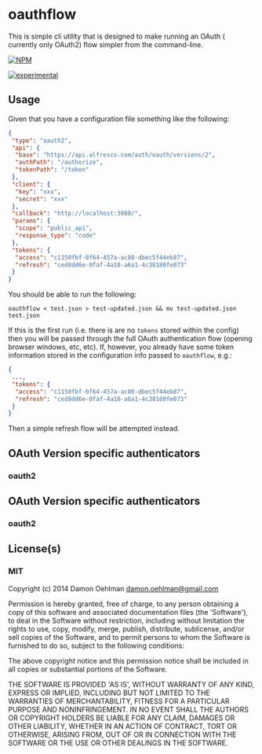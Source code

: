 # oauthflow

This is simple cli utility that is designed to make running an OAuth (
currently only OAuth2) flow simpler from the command-line.


[![NPM](https://nodei.co/npm/oauthflow.png)](https://nodei.co/npm/oauthflow/)

[![experimental](https://img.shields.io/badge/stability-experimental-red.svg)](https://github.com/badges/stability-badges) 

## Usage

Given that you have a configuration file something like the following:

```json
{
 "type": "oauth2",
 "api": {
  "base": "https://api.alfresco.com/auth/oauth/versions/2",
  "authPath": "/authorize",
  "tokenPath": "/token"
 },
 "client": {
  "key": "xxx",
  "secret": "xxx"
 },
 "callback": "http://localhost:3000/",
 "params": {
  "scope": "public_api",
  "response_type": "code"
 },
 "tokens": {
  "access": "c1150fbf-0f64-457a-ac80-dbec5f44eb87",
  "refresh": "ced8dd6e-0faf-4a10-a6a1-4c38180fe073"
 }
}

```

You should be able to run the following:

```
oauthflow < test.json > test-updated.json && mv test-updated.json test.json
```

If this is the first run (i.e. there is are no `tokens` stored within the
config) then you will be passed through the full OAuth authentication flow
(opening browser windows, etc, etc).  If, however, you already have some
token information stored in the configuration info passed to `oauthflow`,
e.g.:

```json
{
 ...,
 "tokens": {
  "access": "c1150fbf-0f64-457a-ac80-dbec5f44eb87",
  "refresh": "ced8dd6e-0faf-4a10-a6a1-4c38180fe073"
 }
}
```

Then a simple refresh flow will be attempted instead.

## OAuth Version specific authenticators

### oauth2

## OAuth Version specific authenticators

### oauth2

## License(s)

### MIT

Copyright (c) 2014 Damon Oehlman <damon.oehlman@gmail.com>

Permission is hereby granted, free of charge, to any person obtaining
a copy of this software and associated documentation files (the
'Software'), to deal in the Software without restriction, including
without limitation the rights to use, copy, modify, merge, publish,
distribute, sublicense, and/or sell copies of the Software, and to
permit persons to whom the Software is furnished to do so, subject to
the following conditions:

The above copyright notice and this permission notice shall be
included in all copies or substantial portions of the Software.

THE SOFTWARE IS PROVIDED 'AS IS', WITHOUT WARRANTY OF ANY KIND,
EXPRESS OR IMPLIED, INCLUDING BUT NOT LIMITED TO THE WARRANTIES OF
MERCHANTABILITY, FITNESS FOR A PARTICULAR PURPOSE AND NONINFRINGEMENT.
IN NO EVENT SHALL THE AUTHORS OR COPYRIGHT HOLDERS BE LIABLE FOR ANY
CLAIM, DAMAGES OR OTHER LIABILITY, WHETHER IN AN ACTION OF CONTRACT,
TORT OR OTHERWISE, ARISING FROM, OUT OF OR IN CONNECTION WITH THE
SOFTWARE OR THE USE OR OTHER DEALINGS IN THE SOFTWARE.

